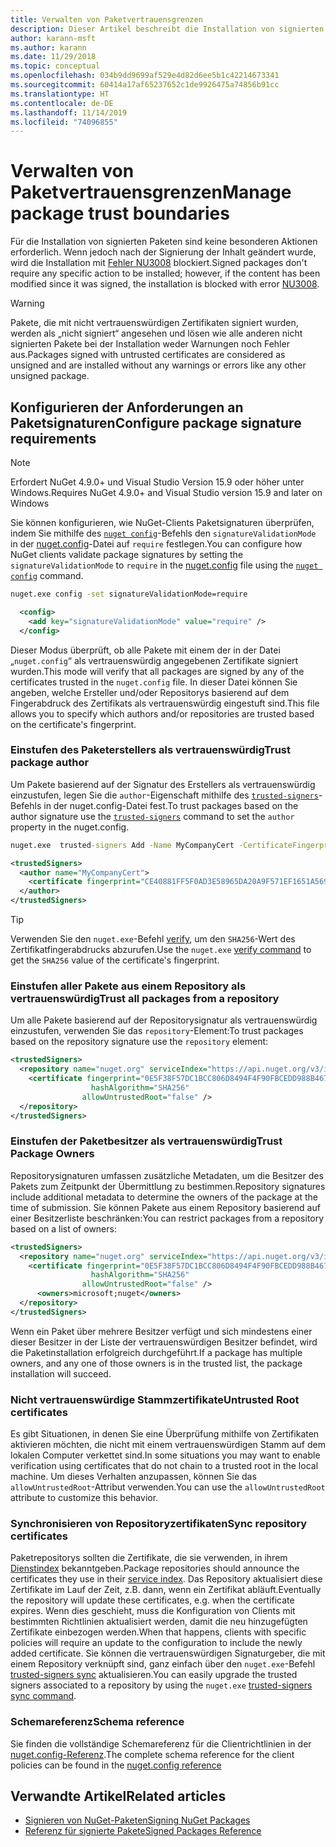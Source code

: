 ```yaml
---
title: Verwalten von Paketvertrauensgrenzen
description: Dieser Artikel beschreibt die Installation von signierten NuGet-Paketen und die Konfiguration von Vertrauenseinstellungen für die Paketsignatur.
author: karann-msft
ms.author: karann
ms.date: 11/29/2018
ms.topic: conceptual
ms.openlocfilehash: 034b9dd9699af529e4d82d6ee5b1c42214673341
ms.sourcegitcommit: 60414a17af65237652c1de9926475a74856b91cc
ms.translationtype: HT
ms.contentlocale: de-DE
ms.lasthandoff: 11/14/2019
ms.locfileid: "74096855"
---
```

# <a name="manage-package-trust-boundaries"></a><span data-ttu-id="9f101-103">Verwalten von Paketvertrauensgrenzen</span><span class="sxs-lookup"><span data-stu-id="9f101-103">Manage package trust boundaries</span></span>

<span data-ttu-id="9f101-104">Für die Installation von signierten Paketen sind keine besonderen Aktionen erforderlich. Wenn jedoch nach der Signierung der Inhalt geändert wurde, wird die Installation mit [Fehler NU3008](../reference/errors-and-warnings/NU3008.md) blockiert.</span><span class="sxs-lookup"><span data-stu-id="9f101-104">Signed packages don't require any specific action to be installed; however, if the content has been modified since it was signed, the installation is blocked with error [NU3008](../reference/errors-and-warnings/NU3008.md).</span></span>

> [!Warning]
> <span data-ttu-id="9f101-105">Pakete, die mit nicht vertrauenswürdigen Zertifikaten signiert wurden, werden als „nicht signiert“ angesehen und lösen wie alle anderen nicht signierten Pakete bei der Installation weder Warnungen noch Fehler aus.</span><span class="sxs-lookup"><span data-stu-id="9f101-105">Packages signed with untrusted certificates are considered as unsigned and are installed without any warnings or errors like any other unsigned package.</span></span>

## <a name="configure-package-signature-requirements"></a><span data-ttu-id="9f101-106">Konfigurieren der Anforderungen an Paketsignaturen</span><span class="sxs-lookup"><span data-stu-id="9f101-106">Configure package signature requirements</span></span>

> [!Note]
> <span data-ttu-id="9f101-107">Erfordert NuGet 4.9.0+ und Visual Studio Version 15.9 oder höher unter Windows.</span><span class="sxs-lookup"><span data-stu-id="9f101-107">Requires NuGet 4.9.0+ and Visual Studio version 15.9 and later on Windows</span></span>

<span data-ttu-id="9f101-108">Sie können konfigurieren, wie NuGet-Clients Paketsignaturen überprüfen, indem Sie mithilfe des [`nuget config`](../reference/cli-reference/cli-ref-config.md)-Befehls den `signatureValidationMode` in der [nuget.config](../reference/nuget-config-file.md)-Datei auf `require` festlegen.</span><span class="sxs-lookup"><span data-stu-id="9f101-108">You can configure how NuGet clients validate package signatures by setting the `signatureValidationMode` to `require` in the [nuget.config](../reference/nuget-config-file.md) file using the [`nuget config`](../reference/cli-reference/cli-ref-config.md) command.</span></span>

```cmd
nuget.exe config -set signatureValidationMode=require
```

```xml
  <config>
    <add key="signatureValidationMode" value="require" />
  </config>
```

<span data-ttu-id="9f101-109">Dieser Modus überprüft, ob alle Pakete mit einem der in der Datei „`nuget.config`“ als vertrauenswürdig angegebenen Zertifikate signiert wurden.</span><span class="sxs-lookup"><span data-stu-id="9f101-109">This mode will verify that all packages are signed by any of the certificates trusted in the `nuget.config` file.</span></span> <span data-ttu-id="9f101-110">In dieser Datei können Sie angeben, welche Ersteller und/oder Repositorys basierend auf dem Fingerabdruck des Zertifikats als vertrauenswürdig eingestuft sind.</span><span class="sxs-lookup"><span data-stu-id="9f101-110">This file allows you to specify which authors and/or repositories are trusted based on the certificate's fingerprint.</span></span>

### <a name="trust-package-author"></a><span data-ttu-id="9f101-111">Einstufen des Paketerstellers als vertrauenswürdig</span><span class="sxs-lookup"><span data-stu-id="9f101-111">Trust package author</span></span>

<span data-ttu-id="9f101-112">Um Pakete basierend auf der Signatur des Erstellers als vertrauenswürdig einzustufen, legen Sie die `author`-Eigenschaft mithilfe des [`trusted-signers`](../reference/cli-reference/cli-ref-trusted-signers.md)-Befehls in der nuget.config-Datei fest.</span><span class="sxs-lookup"><span data-stu-id="9f101-112">To trust packages based on the author signature use the [`trusted-signers`](../reference/cli-reference/cli-ref-trusted-signers.md) command to set the `author` property in the nuget.config.</span></span>

```cmd
nuget.exe  trusted-signers Add -Name MyCompanyCert -CertificateFingerprint CE40881FF5F0AD3E58965DA20A9F571EF1651A56933748E1BF1C99E537C4E039 -FingerprintAlgorithm SHA256
```

```xml
<trustedSigners>
  <author name="MyCompanyCert">
    <certificate fingerprint="CE40881FF5F0AD3E58965DA20A9F571EF1651A56933748E1BF1C99E537C4E039" hashAlgorithm="SHA256" allowUntrustedRoot="false" />
  </author>
</trustedSigners>
```

>[!TIP]
><span data-ttu-id="9f101-113">Verwenden Sie den `nuget.exe`-Befehl [verify](../reference/cli-reference/cli-ref-verify.md), um den `SHA256`-Wert des Zertifikatfingerabdrucks abzurufen.</span><span class="sxs-lookup"><span data-stu-id="9f101-113">Use the `nuget.exe` [verify command](../reference/cli-reference/cli-ref-verify.md) to get the `SHA256` value of the certificate's fingerprint.</span></span>


### <a name="trust-all-packages-from-a-repository"></a><span data-ttu-id="9f101-114">Einstufen aller Pakete aus einem Repository als vertrauenswürdig</span><span class="sxs-lookup"><span data-stu-id="9f101-114">Trust all packages from a repository</span></span>

<span data-ttu-id="9f101-115">Um alle Pakete basierend auf der Repositorysignatur als vertrauenswürdig einzustufen, verwenden Sie das `repository`-Element:</span><span class="sxs-lookup"><span data-stu-id="9f101-115">To trust packages based on the repository signature use the `repository` element:</span></span>

```xml
<trustedSigners>  
  <repository name="nuget.org" serviceIndex="https://api.nuget.org/v3/index.json">
    <certificate fingerprint="0E5F38F57DC1BCC806D8494F4F90FBCEDD988B4676070...." 
                  hashAlgorithm="SHA256" 
                allowUntrustedRoot="false" />
  </repository>
</trustedSigners>
```

### <a name="trust-package-owners"></a><span data-ttu-id="9f101-116">Einstufen der Paketbesitzer als vertrauenswürdig</span><span class="sxs-lookup"><span data-stu-id="9f101-116">Trust Package Owners</span></span>

<span data-ttu-id="9f101-117">Repositorysignaturen umfassen zusätzliche Metadaten, um die Besitzer des Pakets zum Zeitpunkt der Übermittlung zu bestimmen.</span><span class="sxs-lookup"><span data-stu-id="9f101-117">Repository signatures include additional metadata to determine the owners of the package at the time of submission.</span></span> <span data-ttu-id="9f101-118">Sie können Pakete aus einem Repository basierend auf einer Besitzerliste beschränken:</span><span class="sxs-lookup"><span data-stu-id="9f101-118">You can restrict packages from a repository based on a list of owners:</span></span>

```xml
<trustedSigners>  
  <repository name="nuget.org" serviceIndex="https://api.nuget.org/v3/index.json">
    <certificate fingerprint="0E5F38F57DC1BCC806D8494F4F90FBCEDD988B4676070...." 
                  hashAlgorithm="SHA256" 
                allowUntrustedRoot="false" />
      <owners>microsoft;nuget</owners>
  </repository>
</trustedSigners>
```

<span data-ttu-id="9f101-119">Wenn ein Paket über mehrere Besitzer verfügt und sich mindestens einer dieser Besitzer in der Liste der vertrauenswürdigen Besitzer befindet, wird die Paketinstallation erfolgreich durchgeführt.</span><span class="sxs-lookup"><span data-stu-id="9f101-119">If a package has multiple owners, and any one of those owners is in the trusted list, the package installation will succeed.</span></span>

### <a name="untrusted-root-certificates"></a><span data-ttu-id="9f101-120">Nicht vertrauenswürdige Stammzertifikate</span><span class="sxs-lookup"><span data-stu-id="9f101-120">Untrusted Root certificates</span></span>

<span data-ttu-id="9f101-121">Es gibt Situationen, in denen Sie eine Überprüfung mithilfe von Zertifikaten aktivieren möchten, die nicht mit einem vertrauenswürdigen Stamm auf dem lokalen Computer verkettet sind.</span><span class="sxs-lookup"><span data-stu-id="9f101-121">In some situations you may want to enable verification using certificates that do not chain to a trusted root in the local machine.</span></span> <span data-ttu-id="9f101-122">Um dieses Verhalten anzupassen, können Sie das `allowUntrustedRoot`-Attribut verwenden.</span><span class="sxs-lookup"><span data-stu-id="9f101-122">You can use the `allowUntrustedRoot` attribute to customize this behavior.</span></span>

### <a name="sync-repository-certificates"></a><span data-ttu-id="9f101-123">Synchronisieren von Repositoryzertifikaten</span><span class="sxs-lookup"><span data-stu-id="9f101-123">Sync repository certificates</span></span>

<span data-ttu-id="9f101-124">Paketrepositorys sollten die Zertifikate, die sie verwenden, in ihrem [Dienstindex](../api/service-index.md) bekanntgeben.</span><span class="sxs-lookup"><span data-stu-id="9f101-124">Package repositories should announce the certificates they use in their [service index](../api/service-index.md).</span></span> <span data-ttu-id="9f101-125">Das Repository aktualisiert diese Zertifikate im Lauf der Zeit, z.B. dann, wenn ein Zertifikat abläuft.</span><span class="sxs-lookup"><span data-stu-id="9f101-125">Eventually the repository will update these certificates, e.g. when the certificate expires.</span></span> <span data-ttu-id="9f101-126">Wenn dies geschieht, muss die Konfiguration von Clients mit bestimmten Richtlinien aktualisiert werden, damit die neu hinzugefügten Zertifikate einbezogen werden.</span><span class="sxs-lookup"><span data-stu-id="9f101-126">When that happens, clients with specific policies will require an update to the configuration to include the newly added certificate.</span></span> <span data-ttu-id="9f101-127">Sie können die vertrauenswürdigen Signaturgeber, die mit einem Repository verknüpft sind, ganz einfach über den `nuget.exe`-Befehl [trusted-signers sync](../reference/cli-reference/cli-ref-trusted-signers.md#nuget-trusted-signers-sync--name-name) aktualisieren.</span><span class="sxs-lookup"><span data-stu-id="9f101-127">You can easily upgrade the trusted signers associated to a repository by using the `nuget.exe` [trusted-signers sync command](../reference/cli-reference/cli-ref-trusted-signers.md#nuget-trusted-signers-sync--name-name).</span></span>

### <a name="schema-reference"></a><span data-ttu-id="9f101-128">Schemareferenz</span><span class="sxs-lookup"><span data-stu-id="9f101-128">Schema reference</span></span>

<span data-ttu-id="9f101-129">Sie finden die vollständige Schemareferenz für die Clientrichtlinien in der [nuget.config-Referenz](../reference/nuget-config-file.md#trustedsigners-section).</span><span class="sxs-lookup"><span data-stu-id="9f101-129">The complete schema reference for the client policies can be found in the [nuget.config reference](../reference/nuget-config-file.md#trustedsigners-section)</span></span>

## <a name="related-articles"></a><span data-ttu-id="9f101-130">Verwandte Artikel</span><span class="sxs-lookup"><span data-stu-id="9f101-130">Related articles</span></span>

- [<span data-ttu-id="9f101-131">Signieren von NuGet-Paketen</span><span class="sxs-lookup"><span data-stu-id="9f101-131">Signing NuGet Packages</span></span>](../create-packages/Sign-a-Package.md)
- [<span data-ttu-id="9f101-132">Referenz für signierte Pakete</span><span class="sxs-lookup"><span data-stu-id="9f101-132">Signed Packages Reference</span></span>](../reference/Signed-Packages-Reference.md)
